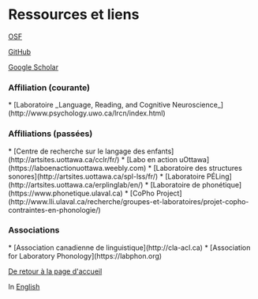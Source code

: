 <h1>Ressources et liens</h1>

[OSF](https://osf.io/w8y3z/)

[GitHub](https://github.com/felixdtrudel)

[Google Scholar](https://scholar.google.ca/citations?user=lVueDsAAAAAJ&hl=en&oi=ao)

<h3>Affiliation (courante)</h3>
*   [Laboratoire _Language, Reading, and Cognitive Neuroscience_](http://www.psychology.uwo.ca/lrcn/index.html) 

<h3>Affiliations (passées)</h3>
*   [Centre de recherche sur le langage des enfants](http://artsites.uottawa.ca/cclr/fr/)
*   [Labo en action uOttawa](https://laboenactionuottawa.weebly.com)
*   [Laboratoire des structures sonores](http://artsites.uottawa.ca/spl-lss/fr/)
*   [Laboratoire PÉLing](http://artsites.uottawa.ca/erplinglab/en/)
*   [Laboratoire de phonétique](https://www.phonetique.ulaval.ca)
*   [CoPho Project](http://www.lli.ulaval.ca/recherche/groupes-et-laboratoires/projet-copho-contraintes-en-phonologie/)

<h3>Associations</h3>
*   [Association canadienne de linguistique](http://cla-acl.ca)
*   [Association for Laboratory Phonology](https://labphon.org)

[De retour à la page d'accueil](https://felixdtrudel.github.io/fr/index.html)

In [English](https://felixdtrudel.github.io/resources.html)

